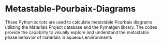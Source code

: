 # Metastable-Pourbaix-Diagrams
These Python scripts are used to calculate metastable Pourbaix diagrams utilizing the Materials Project database and the Pymatgen library. The codes provide the capability to visually explore and understand the metastable phase behavior of materials in aqueous environments

